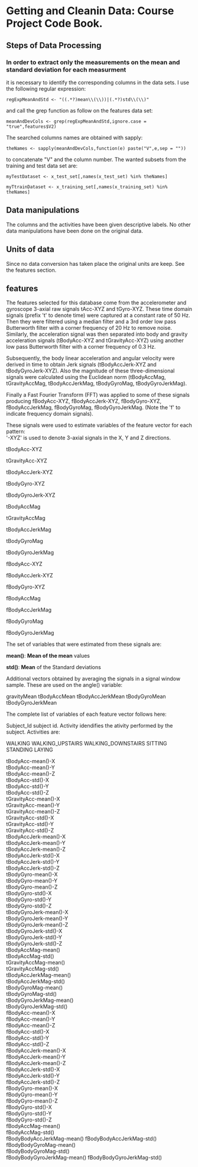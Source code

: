 # Getting and Cleanin Data: Course Project Code Book.

## Steps of Data Processing

### In order to extract only the measurements on the mean and standard deviation for each measurment
it is necessary to identify the corresponding columns in the data sets. I use the following regular expression:

    regExpMeanAndStd <- "((.*?)mean\\(\\))|(.*?)std\\(\\)"

  and call the grep function as follow on the features data set:
  
    meanAndDevCols <- grep(regExpMeanAndStd,ignore.case = "true",features$V2)
  
  The searched columns names are obtained with sapply:
  
    theNames <- sapply(meanAndDevCols,function(e) paste("V",e,sep = ""))
  to concatenate "V" and the column number.
 The wanted subsets from the training and test data set are:
 
    myTestDataset <- x_test_set[,names(x_test_set) %in% theNames]
     
    myTtrainDataset <- x_training_set[,names(x_training_set) %in% theNames]
    
## Data manipulations
The columns and the activities have been given descriptive labels.
No other data manipulations have been done on the original data.

## Units of data
Since no data conversion has taken place the original units are keep. See the features section.


## features
 

The features selected for this database come from the accelerometer and gyroscope 3-axial raw signals tAcc-XYZ and tGyro-XYZ. These time domain signals (prefix 't' to denote time) were captured at a constant rate of 50 Hz. Then they were filtered using a median filter and a 3rd order low pass Butterworth filter with a corner frequency of 20 Hz to remove noise. Similarly, the acceleration signal was then separated into body and gravity acceleration signals (tBodyAcc-XYZ and tGravityAcc-XYZ) using another low pass Butterworth filter with a corner frequency of 0.3 Hz. 

Subsequently, the body linear acceleration and angular velocity were derived in time to obtain Jerk signals (tBodyAccJerk-XYZ and tBodyGyroJerk-XYZ). Also the magnitude of these three-dimensional signals were calculated using the Euclidean norm (tBodyAccMag, tGravityAccMag, tBodyAccJerkMag, tBodyGyroMag, tBodyGyroJerkMag). 

Finally a Fast Fourier Transform (FFT) was applied to some of these signals producing fBodyAcc-XYZ, fBodyAccJerk-XYZ, fBodyGyro-XYZ, fBodyAccJerkMag, fBodyGyroMag, fBodyGyroJerkMag. (Note the 'f' to indicate frequency domain signals). 

These signals were used to estimate variables of the feature vector for each pattern:  
'-XYZ' is used to denote 3-axial signals in the X, Y and Z directions.

tBodyAcc-XYZ

tGravityAcc-XYZ

tBodyAccJerk-XYZ

tBodyGyro-XYZ

tBodyGyroJerk-XYZ

tBodyAccMag

tGravityAccMag

tBodyAccJerkMag

tBodyGyroMag

tBodyGyroJerkMag

fBodyAcc-XYZ

fBodyAccJerk-XYZ

fBodyGyro-XYZ

fBodyAccMag

fBodyAccJerkMag

fBodyGyroMag

fBodyGyroJerkMag

The set of variables that were estimated from these signals are: 

__mean()__: __Mean of the mean__ values

__std()__: __Mean__ of the Standard deviations
 

Additional vectors obtained by averaging the signals in a signal window sample. These are used on the angle() variable:

gravityMean
tBodyAccMean
tBodyAccJerkMean
tBodyGyroMean
tBodyGyroJerkMean

The complete list of variables of each feature vector follows here:

Subject_Id  subject id.
Activity  idendifies the ativity performed by the subject. 
Activities are:
 
 WALKING
 WALKING_UPSTAIRS
 WALKING_DOWNSTAIRS
 SITTING
 STANDING
 LAYING
 
tBodyAcc-mean()-X          
tBodyAcc-mean()-Y           
tBodyAcc-mean()-Z          
tBodyAcc-std()-X           
tBodyAcc-std()-Y            
tBodyAcc-std()-Z           
tGravityAcc-mean()-X       
tGravityAcc-mean()-Y        
tGravityAcc-mean()-Z       
tGravityAcc-std()-X        
tGravityAcc-std()-Y         
tGravityAcc-std()-Z         
tBodyAccJerk-mean()-X      
tBodyAccJerk-mean()-Y       
tBodyAccJerk-mean()-Z       
tBodyAccJerk-std()-X       
tBodyAccJerk-std()-Y       
tBodyAccJerk-std()-Z        
tBodyGyro-mean()-X         
tBodyGyro-mean()-Y          
tBodyGyro-mean()-Z          
tBodyGyro-std()-X          
tBodyGyro-std()-Y           
tBodyGyro-std()-Z           
tBodyGyroJerk-mean()-X     
tBodyGyroJerk-mean()-Y      
tBodyGyroJerk-mean()-Z     
tBodyGyroJerk-std()-X      
tBodyGyroJerk-std()-Y       
tBodyGyroJerk-std()-Z      
tBodyAccMag-mean()         
tBodyAccMag-std()           
tGravityAccMag-mean()       
tGravityAccMag-std()       
tBodyAccJerkMag-mean()      
tBodyAccJerkMag-std()       
tBodyGyroMag-mean()        
tBodyGyroMag-std()         
tBodyGyroJerkMag-mean()     
tBodyGyroJerkMag-std()     
fBodyAcc-mean()-X           
fBodyAcc-mean()-Y           
fBodyAcc-mean()-Z          
fBodyAcc-std()-X           
fBodyAcc-std()-Y           
fBodyAcc-std()-Z           
fBodyAccJerk-mean()-X       
fBodyAccJerk-mean()-Y      
fBodyAccJerk-mean()-Z      
fBodyAccJerk-std()-X        
fBodyAccJerk-std()-Y       
fBodyAccJerk-std()-Z       
fBodyGyro-mean()-X         
fBodyGyro-mean()-Y         
fBodyGyro-mean()-Z         
fBodyGyro-std()-X           
fBodyGyro-std()-Y           
fBodyGyro-std()-Z          
fBodyAccMag-mean()          
fBodyAccMag-std()          
fBodyBodyAccJerkMag-mean() 
fBodyBodyAccJerkMag-std()   
fBodyBodyGyroMag-mean()     
fBodyBodyGyroMag-std()     
fBodyBodyGyroJerkMag-mean() 
fBodyBodyGyroJerkMag-std() 
    
 	 
 	 
